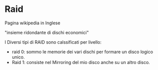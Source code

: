 # Raid

Pagina wikipedia in Inglese

"insieme ridondante di dischi economici"

I Diversi tipi di RAID sono calssificati per livello:
- raid 0: sommo le memorie dei vari dischi per formare un disco logico unico.
- Raid 1: consiste nel Mirroring del mio disco anche su un altro disco.
<!--stackedit_data:
eyJoaXN0b3J5IjpbMTM2MTY4OTI3NywtOTEyMDgwMjA3XX0=
-->